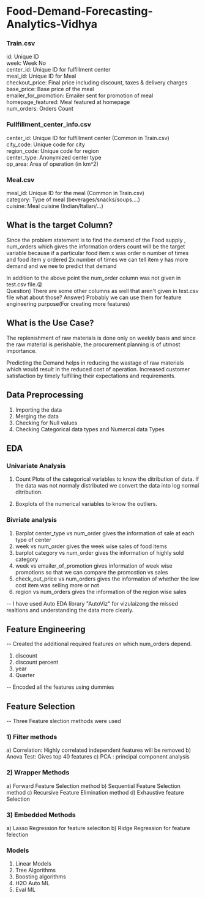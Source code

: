 # Food-Demand-Forecasting-Analytics-Vidhya

### Train.csv
id:	Unique ID                                                                                                                                   
week:	Week No                                                                                                                                   
center_id:	Unique ID for fulfillment center                                                                                                                                                                                                                                                                      
meal_id: Unique ID for Meal                                                                                                                                   
checkout_price:	Final price including discount, taxes & delivery charges                                                                                                                                   
base_price:	Base price of the meal                                                                                                                                                                                                                                                                      
emailer_for_promotion:	Emailer sent for promotion of meal                                                                                                                                   
homepage_featured:	Meal featured at homepage                                                                                                                                   
num_orders:	Orders Count

### Fullfillment_center_info.csv

center_id:	Unique ID for fulfillment center (Common in Train.csv)                                                                                             
city_code:	Unique code for city                                                                                                                                                                                  
region_code:  Unique code for region                                                                                                                                                                                                                                                                           
center_type:  Anonymized center type                                                                                                                                                                                  
op_area:  Area of operation (in km^2)

### Meal.csv
meal_id:	Unique ID for the meal (Common in Train.csv)                                                                                                                                                                                        
category:	Type of meal (beverages/snacks/soups….)                                                                                            
cuisine:	Meal cuisine (Indian/Italian/…)

## What is the target Column?

Since the problem statement is to find the demand of the Food supply , num_orders which gives the information orders count will be the target variable because if a particular food item x was order n number of times and food item y ordered 2x number of times we can tell item y has more demand and we nee to predict that demand                                                                  

In addition to the above point the num_order column was not given in test.csv file.😝                                                      
Question) There are some other columns as well that aren't given in test.csv file what about those?
Answer) Probably we can use them for feature engineering purpose(For creating more features)


## What is the Use Case?

The replenishment of raw materials is done only on weekly basis and since the raw material is perishable, the procurement planning is of utmost importance.  


Predicting the Demand helps in reducing the wastage of raw materials which would result in the reduced cost of operation. Increased customer satisfaction by timely fulfilling their expectations and requirements.

## Data Preprocessing

1) Importing the data
2) Merging the data
3) Checking for Null values
4) Checking Categorical data types and Numercal data Types

## EDA 

### Univariate Analysis
1) Count Plots of the categorical variables to know the ditribution of data. If the data was not normaly distributed we convert the data into log normal ditribution.

2) Boxplots of the numerical variables to know the outliers.

### Bivriate analysis
1) Barplot center_type vs num_order gives the information of sale at each type of center
2) week vs num_order gives the week wise sales of food items
3) barplot category vs num_order gives the information of highly sold category
4) week vs emailer_of_promotion gives information of week wise promotions so that we can compare the promostion vs sales 
5) check_out_price vs num_orders gives the information of whether the low cost item was selling more or not 
6) region vs num_orders gives the information of the region wise sales

-- I have used Auto EDA library "AutoViz" for vizulaizong the missed realtions and understanding the data more clearly.

## Feature Engineering 

-- Created the additional required features on which num_orders depend.

1) discount
2) discount percent
3) year
4) Quarter 

-- Encoded all the features using dummies

## Feature Selection 

-- Three Feature slection methods were used
### 1) Filter methods 
a) Correlation: Highly correlated independent features will be removed 
b) Anova Test: Gives top 40 features 
c) PCA : principal component analysis 
### 2) Wrapper Methods
a) Forward Feature Selection method
b) Sequential Feature Selection method
c) Recursive Feature Elimination method
d) Exhaustive feature Selection
### 3) Embedded Methods
a) Lasso Regression for feature seleciton
b) Ridge Regression for feature felection

### Models 
1) Linear Models 
2) Tree Algorithms 
3) Boosting algorithms 
4) H2O Auto ML
5) Eval ML




















